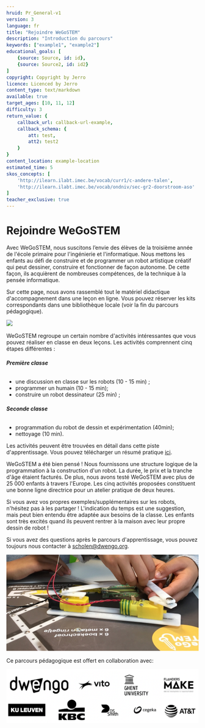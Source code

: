 ```yaml
---
hruid: Pr_General-v1
version: 3
language: fr
title: "Rejoindre WeGoSTEM"
description: "Introduction du parcours"
keywords: ["example1", "example2"]
educational_goals: [
    {source: Source, id: id}, 
    {source: Source2, id: id2}
]
copyright: Copyright by Jerro
licence: Licenced by Jerro
content_type: text/markdown
available: true
target_ages: [10, 11, 12]
difficulty: 3
return_value: {
    callback_url: callback-url-example,
    callback_schema: {
        att: test,
        att2: test2
    }
}
content_location: example-location
estimated_time: 5
skos_concepts: [
    'http://ilearn.ilabt.imec.be/vocab/curr1/c-andere-talen', 
    'http://ilearn.ilabt.imec.be/vocab/ondniv/sec-gr2-doorstroom-aso'
]
teacher_exclusive: true
---
```


# Rejoindre WeGoSTEM

Avec WeGoSTEM, nous suscitons l’envie des élèves de la troisième année de l'école primaire pour l'ingénierie et l'informatique. Nous mettons les enfants au défi de construire et de programmer un robot artistique créatif qui peut dessiner, construire et fonctionner de façon autonome. De cette façon, ils acquièrent de nombreuses compétences, de la technique à la pensée informatique.  

Sur cette page, nous avons rassemblé tout le matériel didactique d'accompagnement dans une leçon en ligne. Vous pouvez réserver les kits correspondants dans une bibliothèque locale (voir la fin du parcours pédagogique).

![](@youtube/https://www.youtube.com/embed/RqyxGvzavCw)

WeGoSTEM regroupe un certain nombre d'activités intéressantes que vous pouvez réaliser en classe en deux leçons. Les activités comprennent cinq étapes différentes :

###### **Première classe**
* une discussion en classe sur les robots (10 - 15 min) ;
* programmer un humain (10 - 15 min);
* construire un robot dessinateur (25 min) ;
  
###### **Seconde classe**
* programmation du robot de dessin et expérimentation (40min);
* nettoyage (10 min).

Les activités peuvent être trouvées en détail dans cette piste d'apprentissage. Vous pouvez télécharger un résumé pratique [ici](@pdf/embed/WeGoSTEMoverzichtleerkrachten.pdf "Samenvatting WeGoSTEM").

WeGoSTEM a été bien pensé ! Nous fournissons une structure logique de la programmation à la construction d'un robot. La durée, le prix et la tranche d'âge étaient facturés.
De plus, nous avons testé WeGoSTEM avec plus de 25 000 enfants à travers l'Europe. Les cinq activités proposées constituent une bonne ligne directrice pour un atelier pratique de deux heures.

Si vous avez vos propres exemples/supplémentaires sur les robots, n'hésitez pas à les partager ! L'indication du temps est une suggestion, mais peut bien entendu être adaptée aux besoins de la classe. Les enfants sont très excités quand ils peuvent rentrer à la maison avec leur propre dessin de robot !

Si vous avez des questions après le parcours d'apprentissage, vous pouvez toujours nous contacter à [scholen@dwengo.org](scholen@dwengo.org "mail").

![](embed/WeGoSTEM_Front.jpg "close-up")

Ce parcours pédagogique est offert en collaboration avec:

![](embed/WeGoSTEM_Sponsors.png "sponsors")
